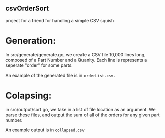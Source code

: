 ## csvOrderSort
project for a friend for handling a simple CSV squish


# Generation:

In src/generate/generate.go, we create a CSV file 10,000 lines long, composed of a Part Number and a Quanity.
Each line is represents a seperate "order" for some parts. 

An example of the generated file is in `orderList.csv.`

# Colapsing:

in src/output/sort.go, we take in a list of file location as an argument. We parse these files, and output the sum of all of the orders for any given part number.

An example output is in `collapsed.csv`
